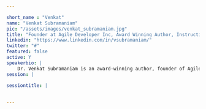 ```yaml
---

short_name : "Venkat"
name: "Venkat Subramaniam"
pic: "/assets/images/venkat_subramaniam.jpg"
title: "Founder at Agile Developer Inc, Award Winning Author, Instructional professor at the University of Houston"
linkedin: "https://www.linkedin.com/in/vsubramaniam/"
twitter: "#"
featured: false
active: Y
speakerbio: |
    Dr. Venkat Subramaniam is an award-winning author, founder of Agile Developer, Inc., and an instructional professor at the University of Houston. He has mentored tens of thousands of software developers in the US, Canada, Europe, and Asia, and is a regularly-invited speaker at several international conferences. Venkat helps his clients effectively apply and succeed with agile practices on their software projects.    
session: |
    
sessiontitle: |
    

---
```


